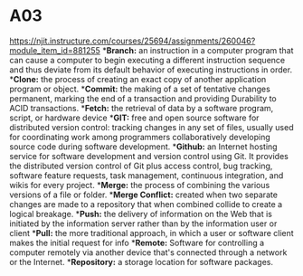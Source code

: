 # A03
https://njit.instructure.com/courses/25694/assignments/260046?module_item_id=881255
***Branch:** an instruction in a computer program that can cause a computer to begin executing a different instruction sequence and thus deviate from its default behavior of executing instructions in order.
***Clone:** the process of creating an exact copy of another application program or object.
***Commit:** the making of a set of tentative changes permanent, marking the end of a transaction and providing Durability to ACID transactions.
***Fetch:** the retrieval of data by a software program, script, or hardware device
***GIT:** free and open source software for distributed version control: tracking changes in any set of files, usually used for coordinating work among programmers collaboratively developing source code during software development.
***Github:** an Internet hosting service for software development and version control using Git. It provides the distributed version control of Git plus access control, bug tracking, software feature requests, task management, continuous integration, and wikis for every project.
***Merge:** the process of combining the various versions of a file or folder.
***Merge Conflict:** created when two separate changes are made to a repository that when combined collide to create a logical breakage.
***Push:** the delivery of information on the Web that is initiated by the information server rather than by the information user or client
***Pull:** the more traditional approach, in which a user or software client makes the initial request for info
***Remote:** Software for controlling a computer remotely via another device that's connected through a network or the Internet.
***Repository:** a storage location for software packages.
